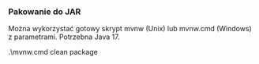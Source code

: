 ### Pakowanie do JAR
Można wykorzystać gotowy skrypt mvnw (Unix) lub mvnw.cmd (Windows) z parametrami. Potrzebna Java 17.

.\mvnw.cmd clean package